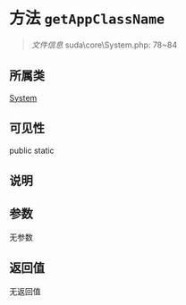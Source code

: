# 方法 `getAppClassName`

> *文件信息* suda\core\System.php: 78~84

## 所属类 

[System](../System.md)

## 可见性

 public static

## 说明



## 参数


无参数


## 返回值

无返回值
